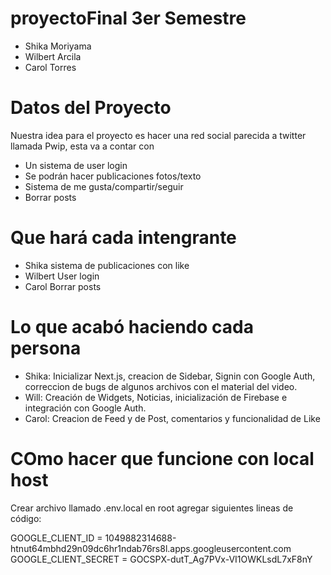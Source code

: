 # proyectoFinal 3er Semestre
  - Shika Moriyama
  - Wilbert Arcila
  - Carol Torres
# Datos del Proyecto
Nuestra idea para el proyecto es hacer una red social parecida a twitter llamada Pwip, esta va a contar con
  - Un sistema de user login
  - Se podrán hacer publicaciones fotos/texto
  - Sistema de me gusta/compartir/seguir
  - Borrar posts
# Que hará cada intengrante
  - Shika sistema de publicaciones con like
  - Wilbert User login
  - Carol Borrar posts
# Lo que acabó haciendo cada persona
  - Shika: Inicializar Next.js, creacion de Sidebar, Signin con Google Auth, correccion de bugs de algunos archivos con el material del video. 
  - Will: Creación de Widgets, Noticias, inicialización de Firebase e integración con Google Auth.
  - Carol: Creacion de Feed y de Post, comentarios y funcionalidad de Like

# COmo hacer que funcione con local host

Crear archivo llamado .env.local en root
agregar siguientes lineas de código:

GOOGLE_CLIENT_ID = 1049882314688-htnut64mbhd29n09dc6hr1ndab76rs8l.apps.googleusercontent.com
GOOGLE_CLIENT_SECRET = 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
 
